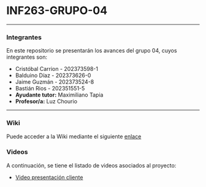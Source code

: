 # INF263-GRUPO-04
---
### Integrantes
En este repositorio se presentarán los avances del grupo 04, cuyos integrantes son:
- Cristóbal Carrion - 202373598-1
- Balduino Díaz - 202373626-0
- Jaime Guzmán - 202373524-8
- Bastián Rios - 202351551-5
- **Ayudante tutor:** Maximiliano Tapia
- **Profesor/a:** Luz Chourio
---
### Wiki
Puede acceder a la Wiki mediante el siguiente [enlace](https://github.com/JaimeYi/GRUPO04-2025-PROYINF/wiki)

### Videos
A continuación, se tiene el listado de videos asociados al proyecto:
- [Video presentación cliente](https://aula.usm.cl/pluginfile.php/7621199/mod_resource/content/2/video1352931478.mp4)
